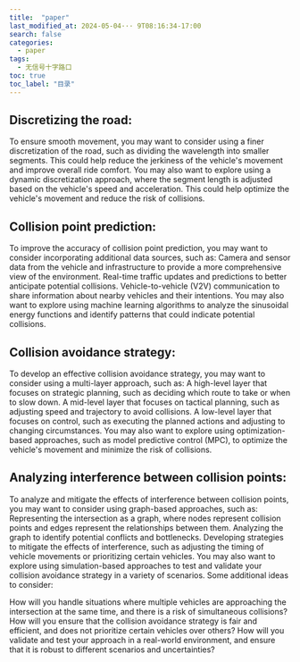 ```yaml
---
title:  "paper"
last_modified_at: 2024-05-04··· 9T08:16:34-17:00
search: false
categories: 
  - paper
tags: 
  - 无信号十字路口
toc: true
toc_label: "目录"
---
```




## Discretizing the road:

To ensure smooth movement, you may want to consider using a finer discretization of the road, such as dividing the wavelength into smaller segments. This could help reduce the jerkiness of the vehicle's movement and improve overall ride comfort.
You may also want to explore using a dynamic discretization approach, where the segment length is adjusted based on the vehicle's speed and acceleration. This could help optimize the vehicle's movement and reduce the risk of collisions.

## Collision point prediction:

To improve the accuracy of collision point prediction, you may want to consider incorporating additional data sources, such as:
Camera and sensor data from the vehicle and infrastructure to provide a more comprehensive view of the environment.
Real-time traffic updates and predictions to better anticipate potential collisions.
Vehicle-to-vehicle (V2V) communication to share information about nearby vehicles and their intentions.
You may also want to explore using machine learning algorithms to analyze the sinusoidal energy functions and identify patterns that could indicate potential collisions.
## Collision avoidance strategy:

To develop an effective collision avoidance strategy, you may want to consider using a multi-layer approach, such as:
A high-level layer that focuses on strategic planning, such as deciding which route to take or when to slow down.
A mid-level layer that focuses on tactical planning, such as adjusting speed and trajectory to avoid collisions.
A low-level layer that focuses on control, such as executing the planned actions and adjusting to changing circumstances.
You may also want to explore using optimization-based approaches, such as model predictive control (MPC), to optimize the vehicle's movement and minimize the risk of collisions.
## Analyzing interference between collision points:

To analyze and mitigate the effects of interference between collision points, you may want to consider using graph-based approaches, such as:
Representing the intersection as a graph, where nodes represent collision points and edges represent the relationships between them.
Analyzing the graph to identify potential conflicts and bottlenecks.
Developing strategies to mitigate the effects of interference, such as adjusting the timing of vehicle movements or prioritizing certain vehicles.
You may also want to explore using simulation-based approaches to test and validate your collision avoidance strategy in a variety of scenarios.
Some additional ideas to consider:

How will you handle situations where multiple vehicles are approaching the intersection at the same time, and there is a risk of simultaneous collisions?
How will you ensure that the collision avoidance strategy is fair and efficient, and does not prioritize certain vehicles over others?
How will you validate and test your approach in a real-world environment, and ensure that it is robust to different scenarios and uncertainties?